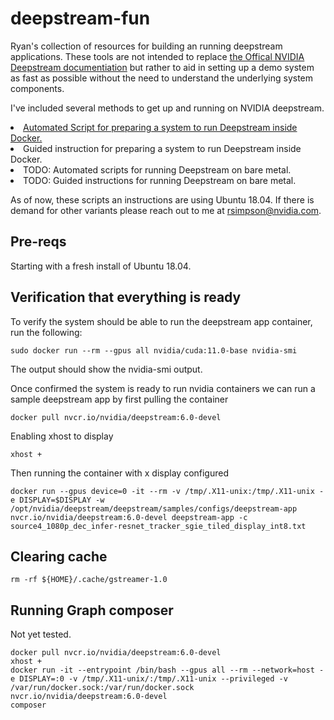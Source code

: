 # deepstream-fun
Ryan's collection of resources for building an running deepstream applications. These tools are not intended to replace <a href="https://docs.nvidia.com/metropolis/deepstream/dev-guide/">the Offical NVIDIA Deepstream documentiation</a> but rather to aid in setting up a demo system as fast as possible without the need to understand the underlying system components.

I've included several methods to get up and running on NVIDIA deepstream.
<li><a href="https://github.com/RyanAtNVIDIA/deepstream-fun/blob/main/initial-setup.sh">Automated Script for preparing a system to run Deepstream inside Docker.</a></li>
<li>Guided instruction for preparing a system to run Deepstream inside Docker.</li>
<li>TODO: Automated scripts for running Deepstream on bare metal.</li>
<li>TODO: Guided instructions for running Deepstream on bare metal.</li>

As of now, these scripts an instructions are using Ubuntu 18.04. If there is demand for other variants please reach out to me at rsimpson@nvidia.com.

## Pre-reqs
Starting with a fresh install of Ubuntu 18.04.




## Verification that everything is ready
To verify the system should be able to run the deepstream app container, run the following:
``` 
sudo docker run --rm --gpus all nvidia/cuda:11.0-base nvidia-smi
```
The output should show the nvidia-smi output.

Once confirmed the system is ready to run nvidia containers we can run a sample deepstream app by first pulling the container
```
docker pull nvcr.io/nvidia/deepstream:6.0-devel
```

Enabling xhost to display
```
xhost +
```
Then running the container with x display configured
```
docker run --gpus device=0 -it --rm -v /tmp/.X11-unix:/tmp/.X11-unix -e DISPLAY=$DISPLAY -w /opt/nvidia/deepstream/deepstream/samples/configs/deepstream-app nvcr.io/nvidia/deepstream:6.0-devel deepstream-app -c source4_1080p_dec_infer-resnet_tracker_sgie_tiled_display_int8.txt
```

## Clearing cache
```
rm -rf ${HOME}/.cache/gstreamer-1.0
```


## Running Graph composer
Not yet tested.
```
docker pull nvcr.io/nvidia/deepstream:6.0-devel
xhost +
docker run -it --entrypoint /bin/bash --gpus all --rm --network=host -e DISPLAY=:0 -v /tmp/.X11-unix/:/tmp/.X11-unix --privileged -v /var/run/docker.sock:/var/run/docker.sock nvcr.io/nvidia/deepstream:6.0-devel
composer
```
